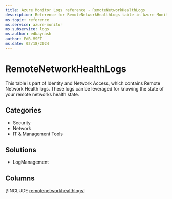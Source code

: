 ```yaml
---
title: Azure Monitor Logs reference - RemoteNetworkHealthLogs
description: Reference for RemoteNetworkHealthLogs table in Azure Monitor Logs.
ms.topic: reference
ms.service: azure-monitor
ms.subservice: logs
ms.author: edbaynash
author: EdB-MSFT
ms.date: 02/18/2024
---
```


# RemoteNetworkHealthLogs

This table is part of Identity and Network Access, which contains Remote Network Health logs. These logs can be leveraged for knowing the state of your remote networks health state.


## Categories

- Security
- Network
- IT & Management Tools

## Solutions

- LogManagement

## Columns
  
[!INCLUDE [remotenetworkhealthlogs](.././tables/includes/remotenetworkhealthlogs-include.md)]
